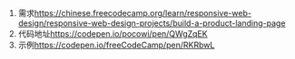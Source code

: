 1. 需求<https://chinese.freecodecamp.org/learn/responsive-web-design/responsive-web-design-projects/build-a-product-landing-page>
2. 代码地址<https://codepen.io/pocowi/pen/QWgZqEK>
3. 示例<https://codepen.io/freeCodeCamp/pen/RKRbwL>
